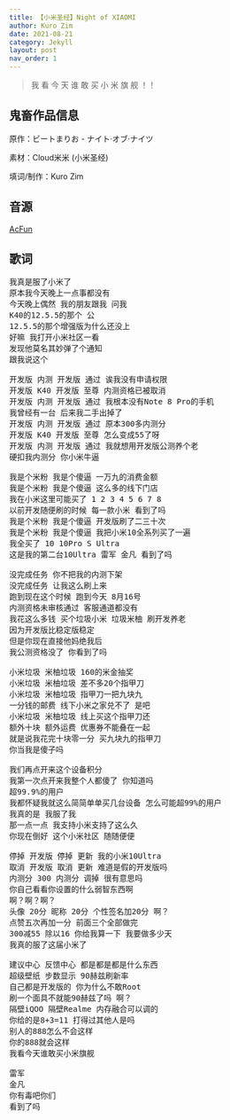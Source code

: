 ```yaml
---
title: 【小米圣经】Night of XIAOMI
author: Kuro Zim
date: 2021-08-21
category: Jekyll
layout: post
nav_order: 1
---
```


> 我  看  今  天  谁  敢  买  小  米  旗  舰  ！！

## 鬼畜作品信息

原作：ビートまりお - ナイト·オブ·ナイツ

素材：Cloud米米 (小米圣经)

填词/制作：Kuro Zim

## 音源

[AcFun](https://www.acfun.cn/v/ac30757567)

## 歌词

<pre>
我真是服了小米了
原本我今天晚上一点事都没有
今天晚上偶然 我的朋友跟我 问我
K40的12.5.5的那个 公
12.5.5的那个增强版为什么还没上
好嘛 我打开小米社区一看
发现他莫名其妙弹了个通知
跟我说这个

开发版 内测 开发版 通过 诶我没有申请权限
开发版 K40 开发版 至尊 内测资格已被取消
开发版 内测 开发版 通过 我根本没有Note 8 Pro的手机
我曾经有一台 后来我二手出掉了
开发版 内测 开发版 通过 原本300多内测分
开发版 K40 开发版 至尊 怎么变成55了呀
开发版 内测 开发版 通过 我就想用开发版公测养个老
硬扣我内测分 你小米牛逼

我是个米粉 我是个傻逼 一万九的消费金额
我是个米粉 我是个傻逼 这么多的线下门店
我在小米这里可能买了 1 2 3 4 5 6 7 8
以前开发随便刷的时候 每一款小米 看到了吗
我是个米粉 我是个傻逼 开发版刷了二三十次
我是个米粉 我是个傻逼 我把小米10全系列买了一遍
我全买了 10 10Pro S Ultra
这是我的第二台10Ultra 雷军 金凡 看到了吗

没完成任务 你不把我的内测下架
没完成任务 让我这么刷上来
跑到现在这个时候 跑到今天 8月16号
内测资格未审核通过 客服通道都没有
我花这么多钱 买个垃圾小米 垃圾米柚 刷开发养老
因为开发版比稳定版稳定
但是你现在直接他妈绝我后
我公测资格没了 你看到了吗

小米垃圾 米柚垃圾 160的米金抽奖
小米垃圾 米柚垃圾 差不多20个指甲刀
小米垃圾 米柚垃圾 指甲刀一把九块九
一分钱的邮费 线下小米之家兑不了 是吧
小米垃圾 米柚垃圾 线上买这个指甲刀还
额外十块 额外运费 优惠券不能叠在一起
就是说我花完十块零一分 买九块九的指甲刀
你当我是傻子吗

我们再点开来这个设备积分
我第一次点开来我整个人都傻了 你知道吗
超99.9%的用户
我都怀疑我就这么简简单单买几台设备 怎么可能超99%的用户
我真的是 我服了我
那一点一点 我支持小米支持了这么久
你现在倒好 这个小米社区 随随便便

停掉 开发版 停掉 更新 我的小米10Ultra
取消 开发版 取消 更新 难道是假的开发版吗
内测分 300 内测分 调掉 很有意思吗
你自己看看你设置的什么弱智东西啊
啊？啊？啊？
头像 20分 昵称 20分 个性签名加20分 啊？
点赞五次再加一分 前面三个全部做完
300减55 除以16 你给我算一下 我要做多少天
我真的服了这届小米了

建议中心 反馈中心 都是都是都是什么东西
超级壁纸 步数显示 90赫兹刷新率
自己都是开发版的 你为什么不敢Root
刷一个面具不就能90赫兹了吗 啊？
隔壁iQOO 隔壁Realme 内存融合可以调的
你给的是8+3=11 打得过其他人是吗
别人的888怎么不会这样
你的888就会这样
我看今天谁敢买小米旗舰

雷军
金凡
你有毒吧你们
看到了吗
</pre>

